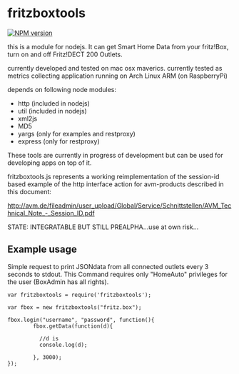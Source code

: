 # fritzboxtools

[![NPM version](https://img.shields.io/npm/v/fritzboxtools.svg?style=flat)](https://www.npmjs.com/package/fritzboxtools)

this is a module for nodejs.
It can get Smart Home Data from your fritz!Box, turn on and off Fritz!DECT 200 Outlets.
 
currently developed and tested on mac osx maverics.
currently tested as metrics collecting application running on Arch Linux ARM (on RaspberryPi)

depends on following node modules:

- http (included in nodejs)
- util (included in nodejs)
- xml2js
- MD5
- yargs (only for examples and restproxy)
- express (only for restproxy)

These tools are currently in progress of development but can be used for developing apps on top of it.

fritzboxtools.js represents a working reimplementation of the session-id based example of 
the http interface action for avm-products described in this document:

http://avm.de/fileadmin/user_upload/Global/Service/Schnittstellen/AVM_Technical_Note_-_Session_ID.pdf

STATE: INTEGRATABLE BUT STILL PREALPHA...use at own risk...

## Example usage

Simple request to print JSONdata from all connected outlets every 3 seconds to stdout.
This Command requires only "HomeAuto" privileges for the user (BoxAdmin has all rights).



    var fritzboxtools = require('fritzboxtools');
    
    var fbox = new fritzboxtools("fritz.box");
    
    fbox.login("username", "password", function(){
        	fbox.getData(function(d){
    		
    		  //d is 
    		  console.log(d);
    		
    	    }, 3000);
    });
    

